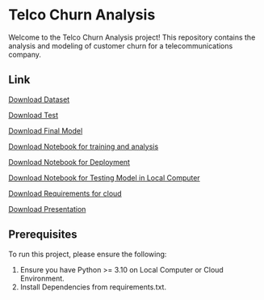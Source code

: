 # **Telco Churn Analysis**
Welcome to the Telco Churn Analysis project! This repository contains the analysis and modeling of customer churn for a telecommunications company.

## Link
[Download Dataset](https://github.com/ditasila/Capstone_3/blob/a72cafef97bf0d945bd197801eeddde6a110d338/telco_customer_churn.csv)

[Download Test](https://github.com/ditasila/Capstone_3/blob/a72cafef97bf0d945bd197801eeddde6a110d338/data_test.csv)

[Download Final Model](https://github.com/ditasila/Capstone_3/blob/a72cafef97bf0d945bd197801eeddde6a110d338/model_gbc.sav)

[Download Notebook for training and analysis](https://github.com/ditasila/Capstone_3/blob/5c148ada4b7c6475049e303c9512b5e054daf4c1/notebook_analysis_training.ipynb)

[Download Notebook for Deployment](https://github.com/ditasila/Capstone_3/blob/a72cafef97bf0d945bd197801eeddde6a110d338/notebook_for_deployment.ipynb)

[Download Notebook for Testing Model in Local Computer](https://github.com/ditasila/Capstone_3/blob/a72cafef97bf0d945bd197801eeddde6a110d338/notebook_for_testing_model.ipynb)

[Download Requirements for cloud](https://github.com/ditasila/Capstone_3/blob/a72cafef97bf0d945bd197801eeddde6a110d338/requirements.txt)

[Download Presentation](https://github.com/ditasila/Capstone_3/blob/a72cafef97bf0d945bd197801eeddde6a110d338/presentation_telco_customer_churn.pdf)


## Prerequisites
To run this project, please ensure the following:
1. Ensure you have Python >= 3.10 on Local Computer or Cloud Environment.
2. Install Dependencies from requirements.txt.
